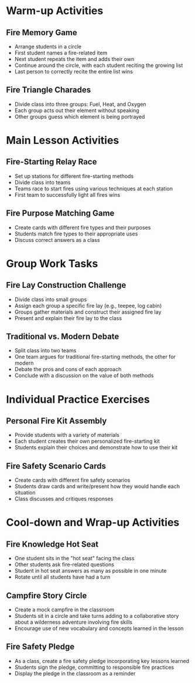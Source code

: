# Warm-up Activities

## Fire Memory Game
- Arrange students in a circle
- First student names a fire-related item
- Next student repeats the item and adds their own
- Continue around the circle, with each student reciting the growing list
- Last person to correctly recite the entire list wins

## Fire Triangle Charades
- Divide class into three groups: Fuel, Heat, and Oxygen
- Each group acts out their element without speaking
- Other groups guess which element is being portrayed

# Main Lesson Activities

## Fire-Starting Relay Race
- Set up stations for different fire-starting methods
- Divide class into teams
- Teams race to start fires using various techniques at each station
- First team to successfully light all fires wins

## Fire Purpose Matching Game
- Create cards with different fire types and their purposes
- Students match fire types to their appropriate uses
- Discuss correct answers as a class

# Group Work Tasks

## Fire Lay Construction Challenge
- Divide class into small groups
- Assign each group a specific fire lay (e.g., teepee, log cabin)
- Groups gather materials and construct their assigned fire lay
- Present and explain their fire lay to the class

## Traditional vs. Modern Debate
- Split class into two teams
- One team argues for traditional fire-starting methods, the other for modern
- Debate the pros and cons of each approach
- Conclude with a discussion on the value of both methods

# Individual Practice Exercises

## Personal Fire Kit Assembly
- Provide students with a variety of materials
- Each student creates their own personalized fire-starting kit
- Students explain their choices and demonstrate how to use their kit

## Fire Safety Scenario Cards
- Create cards with different fire safety scenarios
- Students draw cards and write/present how they would handle each situation
- Class discusses and critiques responses

# Cool-down and Wrap-up Activities

## Fire Knowledge Hot Seat
- One student sits in the "hot seat" facing the class
- Other students ask fire-related questions
- Student in hot seat answers as many as possible in one minute
- Rotate until all students have had a turn

## Campfire Story Circle
- Create a mock campfire in the classroom
- Students sit in a circle and take turns adding to a collaborative story about a wilderness adventure involving fire skills
- Encourage use of new vocabulary and concepts learned in the lesson

## Fire Safety Pledge
- As a class, create a fire safety pledge incorporating key lessons learned
- Students sign the pledge, committing to responsible fire practices
- Display the pledge in the classroom as a reminder